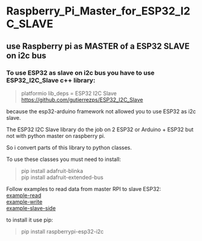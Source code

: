 # Raspberry_Pi_Master_for_ESP32_I2C_SLAVE
## use __**Raspberry pi as MASTER**__ of a __**ESP32 SLAVE**__ on __**i2c bus**__

### To use ESP32 as slave on i2c bus you have to use ESP32_I2C_Slave c++ library:
> platformio lib_deps = ESP32 I2C Slave
> https://github.com/gutierrezps/ESP32_I2C_Slave

because the esp32-arduino framework not allowed you to use ESP32 as i2c slave.

The ESP32 I2C Slave library do the job on 2 ESP32 or Arduino + ESP32 but not with python master on raspberry pi.

So i convert parts of this library to python classes.

To use these classes you must need to install:

>pip install adafruit-blinka<br>
>pip install adafruit-extended-bus


Follow examples to read data from master RPI to slave ESP32:<br>
[example-read](/example/raspberry_pi_read_esp32.py)<br>
[example-write](/example/raspberry_pi_write_esp32.py)<br>
[example-slave-side](/example/esp32_slave_side.cpp)<br>


to install it use pip:
>pip install raspberrypi-esp32-i2c